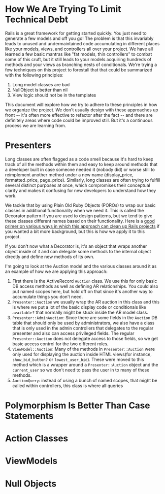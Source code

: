 # How We Are Trying To Limit Technical Debt

Rails is a great framework for getting started quickly. You just need
to generate a few models and off you go! The problem is that this
invariably leads to unused and undermaintained code accumulating in
different places like your models, views, and controllers all over
your project. We have all learned a few basic mantras like "fat
models, thin controllers" to combat some of this cruft, but it still
leads to your models acquiring hundreds of methods and your views as
branching nests of conditionals. We're trying a few techniques on this
project to forestall that that could be summarized with the following principles:

1. Long model classes are bad
2. NullObject is better than nil
3. View logic should not be in the templates

This document will explore how we try to adhere to these principles in
how we organize the project. We don't usually design with these
approaches up front -- it's often more effective to refactor after the
fact -- and there are definitely areas where code could be improved
still. But it's a continuous process we are learning from.

# Presenters

Long classes are often flagged as a code smell because it's hard to
keep track of all the methods within them and easy to keep around
methods that a developer built in case someone needed it (nobody did)
or worse still to reimplement another method under a new name
(display_price, formatted_price, page_price). Similarly, long classes
are often trying to fulfill several distinct purposes at once, which
compromises their conceptual clarity and makes it confusing for new
developers to understand how they work.

We tackle that by using Plain Old Ruby Objects (POROs) to wrap our
basic classes in additional functionality when we need it. This is
called the Decorator pattern if you are used to design patterns, but
we tend to give these classes different names based on their
functionality. Here is a
[good primer on various ways in which this approach can clean up Rails projects](http://blog.codeclimate.com/blog/2012/10/17/7-ways-to-decompose-fat-activerecord-models/)
if you wanted a bit more background, but this is how we apply it to
this project.

If you don't now what a Decorator is, it's an object that wraps
another object inside of it and can delegate some methods to the
internal object directly and define new methods of its own.

I'm going to look at the Auction model and the various classes around
it as an example of how we are applying this approach:

1. First there is the ActiveRecord `Auction` class. We use this for
   only basic DB access methods as well as defining AR
   relationships. You could also put named scopes here, but hold off
   on that since it's another way to accumulate things you don't need.
2. `Presenter::Auction` we usually wrap the AR auction in this class
   and this is where we put a lot of the basic display code or
   conditionals like `available?` that normally might be stuck inside
   the AR model class.
3. `Presenter::AdminAuction`: Since there are some fields in the
   `Auction` DB table that should only be used by administrators, we
   also have a class that is only used in the admin controllers that
   delegates to the regular presenter and also can access privileged
   fields. The regular `Presenter::Auction` does not delegate access
   to those fields, so we get basic access control for the two
   different roles.
4. `ViewModel::Auction`: Many of the methods in `Presenter::Auction` were only used for
   displaying the auction inside HTML views(for instance,
   `show_bid_button?` or `lowest_user_bid`). These were moved to this
   method which is a wrapper around a `Presenter::Auction` object and
   the `current_user` so we don't need to pass the user in to many of
   these methods.
5. `AuctionQuery`: instead of using a bunch of named scopes, that
   might be called within controllers, this class is where all queries

# Polymorphism Is Better Than Case Statements

# Action Classes

# ViewModels

# Null Objects
